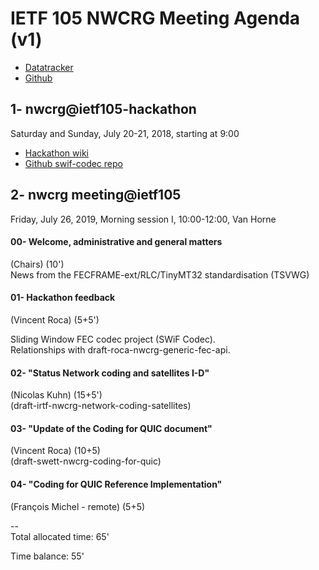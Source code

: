 # IETF 105 NWCRG Meeting Agenda (v1)

* [Datatracker](https://datatracker.ietf.org/rg/nwcrg/) 
* [Github](https://github.com/irtf-nwcrg/rg-materials/)


## 1- nwcrg@ietf105-hackathon

Saturday and Sunday, July 20-21, 2018, starting at 9:00

* [Hackathon wiki](https://trac.ietf.org/trac/ietf/meeting/wiki/105hackathon)    
* [Github swif-codec repo](https://github.com/irtf-nwcrg/swif-codec)    


## 2- nwcrg meeting@ietf105

Friday, July 26, 2019, Morning session I, 10:00-12:00, Van Horne

#### 00- Welcome, administrative and general matters
(Chairs) (10')    
News from the FECFRAME-ext/RLC/TinyMT32 standardisation (TSVWG)    

#### 01- Hackathon feedback
(Vincent Roca) (5+5')    

Sliding Window FEC codec project (SWiF Codec).    
Relationships with draft-roca-nwcrg-generic-fec-api.

#### 02- "Status Network coding and satellites I-D"
(Nicolas Kuhn) (15+5')    
(draft-irtf-nwcrg-network-coding-satellites)    

#### 03- "Update of the Coding for QUIC document"
(Vincent Roca) (10+5)    
(draft-swett-nwcrg-coding-for-quic)    

#### 04- "Coding for QUIC Reference Implementation"
(François Michel - remote) (5+5)    


--    
Total allocated time: 65'    

Time balance: 55'    
